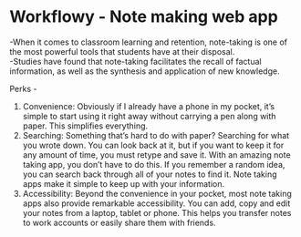 # Workflowy - Note making web app

-When it comes to classroom learning and retention, note-taking is one of the most powerful tools that students have at their disposal.<br/>
-Studies have found that note-taking facilitates the recall of factual information, as well as the synthesis and application of new knowledge.

Perks -
  1. Convenience: Obviously if I already have a phone in my pocket, it’s simple to start using it right away without carrying a pen along with paper. This simplifies everything.
  2. Searching: Something that’s hard to do with paper? Searching for what you wrote down. You can look back at it, but if you want to keep it for any amount of time, you must retype and save it. With an amazing note taking app, you don’t have to do this. If you remember a random idea, you can search back through all of your notes to find it. Note taking apps make it simple to keep up with your information.
  3. Accessibility: Beyond the convenience in your pocket, most note taking apps also provide remarkable accessibility. You can add, copy and edit your notes from a laptop, tablet or phone. This helps you transfer notes to work accounts or easily share them with friends.
